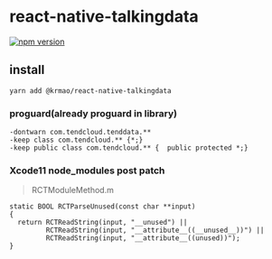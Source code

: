 # react-native-talkingdata

[![npm version](https://badge.fury.io/js/@krmao%2Freact-native-talkingdata.svg)](https://badge.fury.io/js/@krmao%2Freact-native-talkingdata)

## install

```shell
yarn add @krmao/react-native-talkingdata
```

### proguard(already proguard in library)
```
-dontwarn com.tendcloud.tenddata.**
-keep class com.tendcloud.** {*;}               
-keep public class com.tendcloud.** {  public protected *;}
```

### Xcode11 node_modules post patch
> RCTModuleMethod.m

```
static BOOL RCTParseUnused(const char **input)
{
  return RCTReadString(input, "__unused") ||
         RCTReadString(input, "__attribute__((__unused__))") ||
         RCTReadString(input, "__attribute__((unused))");
}
```
